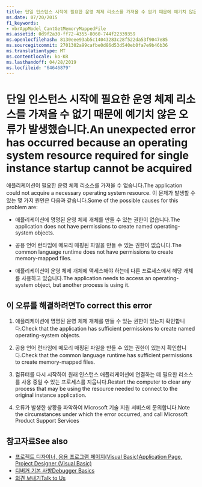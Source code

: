 ```yaml
---
title: 단일 인스턴스 시작에 필요한 운영 체제 리소스를 가져올 수 없기 때문에 예기치 않은 오류가 발생했습니다.
ms.date: 07/20/2015
f1_keywords:
- vbrAppModel_CantGetMemoryMappedFile
ms.assetid: 0d9f2a30-ff72-4355-8060-744f22339359
ms.openlocfilehash: 8130eee93ab5c14043283c28f522da53f9047e85
ms.sourcegitcommit: 2701302a99cafbe0d86d53d540eb0fa7e9b46b36
ms.translationtype: MT
ms.contentlocale: ko-KR
ms.lasthandoff: 04/28/2019
ms.locfileid: "64646879"
---
```

# <a name="an-unexpected-error-has-occurred-because-an-operating-system-resource-required-for-single-instance-startup-cannot-be-acquired"></a><span data-ttu-id="06af6-102">단일 인스턴스 시작에 필요한 운영 체제 리소스를 가져올 수 없기 때문에 예기치 않은 오류가 발생했습니다.</span><span class="sxs-lookup"><span data-stu-id="06af6-102">An unexpected error has occurred because an operating system resource required for single instance startup cannot be acquired</span></span>
<span data-ttu-id="06af6-103">애플리케이션이 필요한 운영 체제 리소스를 가져올 수 없습니다.</span><span class="sxs-lookup"><span data-stu-id="06af6-103">The application could not acquire a necessary operating system resource.</span></span> <span data-ttu-id="06af6-104">이 문제가 발생할 수 있는 몇 가지 원인은 다음과 같습니다.</span><span class="sxs-lookup"><span data-stu-id="06af6-104">Some of the possible causes for this problem are:</span></span>  
  
- <span data-ttu-id="06af6-105">애플리케이션에 명명된 운영 체제 개체를 만들 수 있는 권한이 없습니다.</span><span class="sxs-lookup"><span data-stu-id="06af6-105">The application does not have permissions to create named operating-system objects.</span></span>  
  
- <span data-ttu-id="06af6-106">공용 언어 런타임에 메모리 매핑된 파일을 만들 수 있는 권한이 없습니다.</span><span class="sxs-lookup"><span data-stu-id="06af6-106">The common language runtime does not have permissions to create memory-mapped files.</span></span>  
  
- <span data-ttu-id="06af6-107">애플리케이션이 운영 체제 개체에 액세스해야 하는데 다른 프로세스에서 해당 개체를 사용하고 있습니다.</span><span class="sxs-lookup"><span data-stu-id="06af6-107">The application needs to access an operating-system object, but another process is using it.</span></span>  
  
## <a name="to-correct-this-error"></a><span data-ttu-id="06af6-108">이 오류를 해결하려면</span><span class="sxs-lookup"><span data-stu-id="06af6-108">To correct this error</span></span>  
  
1. <span data-ttu-id="06af6-109">애플리케이션에 명명된 운영 체제 개체를 만들 수 있는 권한이 있는지 확인합니다.</span><span class="sxs-lookup"><span data-stu-id="06af6-109">Check that the application has sufficient permissions to create named operating-system objects.</span></span>  
  
2. <span data-ttu-id="06af6-110">공용 언어 런타임에 메모리 매핑된 파일을 만들 수 있는 권한이 있는지 확인합니다.</span><span class="sxs-lookup"><span data-stu-id="06af6-110">Check that the common language runtime has sufficient permissions to create memory-mapped files.</span></span>  
  
3. <span data-ttu-id="06af6-111">컴퓨터를 다시 시작하여 원래 인스턴스 애플리케이션에 연결하는 데 필요한 리소스를 사용 중일 수 있는 프로세스를 지웁니다.</span><span class="sxs-lookup"><span data-stu-id="06af6-111">Restart the computer to clear any process that may be using the resource needed to connect to the original instance application.</span></span>  
  
4. <span data-ttu-id="06af6-112">오류가 발생한 상황을 파악하여 Microsoft 기술 지원 서비스에 문의합니다.</span><span class="sxs-lookup"><span data-stu-id="06af6-112">Note the circumstances under which the error occurred, and call Microsoft Product Support Services</span></span>  
  
## <a name="see-also"></a><span data-ttu-id="06af6-113">참고자료</span><span class="sxs-lookup"><span data-stu-id="06af6-113">See also</span></span>

- [<span data-ttu-id="06af6-114">프로젝트 디자이너, 응용 프로그램 페이지(Visual Basic)</span><span class="sxs-lookup"><span data-stu-id="06af6-114">Application Page, Project Designer (Visual Basic)</span></span>](/visualstudio/ide/reference/application-page-project-designer-visual-basic)
- [<span data-ttu-id="06af6-115">디버거 기본 사항</span><span class="sxs-lookup"><span data-stu-id="06af6-115">Debugger Basics</span></span>](/visualstudio/debugger/debugger-basics)
- [<span data-ttu-id="06af6-116">의견 보내기</span><span class="sxs-lookup"><span data-stu-id="06af6-116">Talk to Us</span></span>](/visualstudio/ide/talk-to-us)
